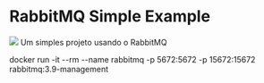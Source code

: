 # RabbitMQ Simple Example
<img src="https://img.shields.io/badge/Java-ED8B00?style=for-the-badge&logo=openjdk&logoColor=white" />
Um simples projeto usando o RabbitMQ

docker run -it --rm --name rabbitmq -p 5672:5672 -p 15672:15672 rabbitmq:3.9-management
